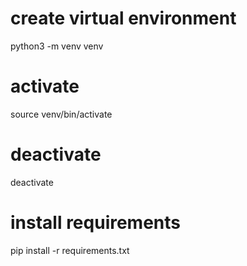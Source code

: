 # create virtual environment

python3 -m venv venv

# activate

source venv/bin/activate

# deactivate

deactivate

# install requirements

pip install -r requirements.txt